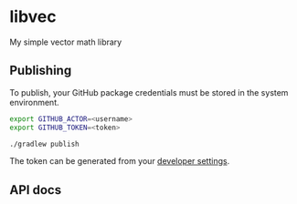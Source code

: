 # libvec
My simple vector math library

## Publishing
To publish, your GitHub package credentials must be stored in the system environment.

```sh
export GITHUB_ACTOR=<username>
export GITHUB_TOKEN=<token>

./gradlew publish
```

The token can be generated from your [developer settings](https://help.github.com/en/github/authenticating-to-github/creating-a-personal-access-token-for-the-command-line).

## API docs
